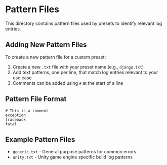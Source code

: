 # Pattern Files

This directory contains pattern files used by presets to identify relevant log entries.

## Adding New Pattern Files

To create a new pattern file for a custom preset:

1. Create a new `.txt` file with your preset name (e.g., `django.txt`)
2. Add text patterns, one per line, that match log entries relevant to your use case
3. Comments can be added using `#` at the start of a line

## Pattern File Format

```
# This is a comment
exception
traceback
fatal
```

## Example Pattern Files

- `generic.txt` - General purpose patterns for common errors
- `unity.txt` - Unity game engine specific build log patterns
